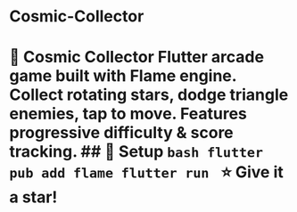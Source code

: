 # Cosmic-Collector
# 🌟 Cosmic Collector  Flutter arcade game built with Flame engine. Collect rotating stars, dodge triangle enemies, tap to move. Features progressive difficulty &amp; score tracking.  ## 🚀 Setup ```bash flutter pub add flame flutter run ```  ⭐ Give it a star!
